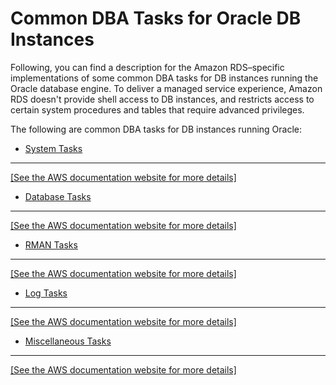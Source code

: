 # Common DBA Tasks for Oracle DB Instances<a name="Appendix.Oracle.CommonDBATasks"></a>

Following, you can find a description for the Amazon RDS–specific implementations of some common DBA tasks for DB instances running the Oracle database engine\. To deliver a managed service experience, Amazon RDS doesn't provide shell access to DB instances, and restricts access to certain system procedures and tables that require advanced privileges\. 

The following are common DBA tasks for DB instances running Oracle:
+ [System Tasks](Appendix.Oracle.CommonDBATasks.System.md)  
****    
[\[See the AWS documentation website for more details\]](http://docs.aws.amazon.com/AmazonRDS/latest/UserGuide/Appendix.Oracle.CommonDBATasks.html)
+ [Database Tasks](Appendix.Oracle.CommonDBATasks.Database.md)  
****    
[\[See the AWS documentation website for more details\]](http://docs.aws.amazon.com/AmazonRDS/latest/UserGuide/Appendix.Oracle.CommonDBATasks.html)
+ [RMAN Tasks](Appendix.Oracle.CommonDBATasks.RMAN.md)  
****    
[\[See the AWS documentation website for more details\]](http://docs.aws.amazon.com/AmazonRDS/latest/UserGuide/Appendix.Oracle.CommonDBATasks.html)
+ [Log Tasks](Appendix.Oracle.CommonDBATasks.Log.md)  
****    
[\[See the AWS documentation website for more details\]](http://docs.aws.amazon.com/AmazonRDS/latest/UserGuide/Appendix.Oracle.CommonDBATasks.html)
+ [Miscellaneous Tasks](Appendix.Oracle.CommonDBATasks.Misc.md)  
****    
[\[See the AWS documentation website for more details\]](http://docs.aws.amazon.com/AmazonRDS/latest/UserGuide/Appendix.Oracle.CommonDBATasks.html)